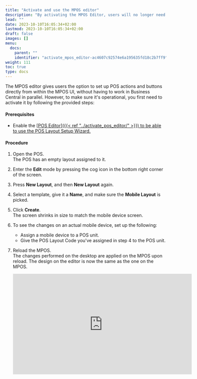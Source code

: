 ```yaml
---
title: "Activate and use the MPOS editor"
description: "By activating the MPOS Editor, users will no longer need to jump between different systems to edit the MPOS UI."
lead: ""
date: 2023-10-10T16:05:34+02:00
lastmod: 2023-10-10T16:05:34+02:00
draft: false
images: []
menu:
  docs:
    parent: ""
    identifier: "activate_mpos_editor-ac4607c92574e6a195635fd18c2b7ff9"
weight: 111
toc: true
type: docs
---
```


The MPOS editor gives users the option to set up POS actions and buttons directly from within the MPOS UI, without having to work in Business Central in parallel. However, to make sure it's operational, you first need to activate it by following the provided steps:

#### Prerequisites

- Enable the [<ins>POS Editor<ins>]({{< ref "../activate_pos_editor/" >}}) to be able to use the POS Layout Setup Wizard.

#### Procedure

1. Open the POS.     
   The POS has an empty layout assigned to it. 
2. Enter the **Edit** mode by pressing the cog icon in the bottom right corner of the screen.
3. Press **New Layout**, and then **New Layout** again.
3. Select a template, give it a **Name**, and make sure the **Mobile Layout** is picked.
4. Click **Create**.      
   The screen shrinks in size to match the mobile device screen.
5. To see the changes on an actual mobile device, set up the following:    
   - Assign a mobile device to a POS unit.
   - Give the POS Layout Code you've assigned in step 4 to the POS unit. 
6. Reload the MPOS.     
   The changes performed on the desktop are applied on the MPOS upon reload. The design on the editor is now the same as the one on the MPOS.      

   <iframe width="560" height="315" src="https://www.youtube.com/embed/o2FdbYVLXUo?si=TcyeiSn5fGS7NbAo" title="YouTube video player" frameborder="0" allow="accelerometer; autoplay; clipboard-write; encrypted-media; gyroscope; picture-in-picture; web-share" allowfullscreen></iframe>